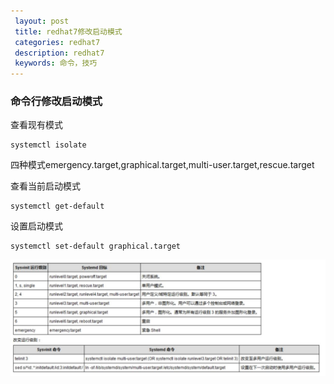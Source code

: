 ```yaml
---
 layout: post
 title: redhat7修改启动模式
 categories: redhat7
 description: redhat7
 keywords: 命令，技巧
---
```


### 命令行修改启动模式
查看现有模式
```
systemctl isolate
```
四种模式emergency.target,graphical.target,multi-user.target,rescue.target

查看当前启动模式
```
systemctl get-default
```
设置启动模式
```
systemctl set-default graphical.target
```

![](/images/posts/redhat启动模式/1.jpg)
